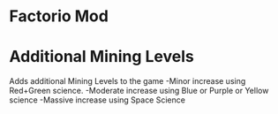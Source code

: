 # Factorio Mod
# Additional Mining Levels
Adds additional Mining Levels to the game
-Minor increase using Red+Green science.
-Moderate increase using Blue or Purple or Yellow science
-Massive increase using Space Science